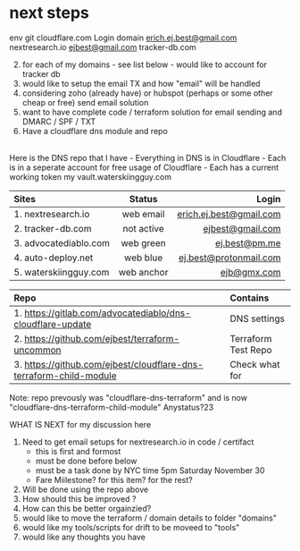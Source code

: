 # next steps 

env git 
cloudflare.com 
Login                    domain
erich.ej.best@gmail.com  nextresearch.io
ejbest@gmail.com         tracker-db.com 


2. for each of my domains - see list below - would like to account for tracker db
3. would like to setup the email TX and how "email" will be handled
4. considering zoho (already have) or hubspot (perhaps or some other cheap or free) send email solution
5. want to have complete code / terraform solution for email sending and DMARC / SPF / TXT
6. Have a cloudflare dns module and repo


 <br>
Here is the DNS repo that I have 
- Everything in DNS is in Cloudflare
- Each is in a seperate account for free usage of Cloudflare 
- Each has a current working token my vault.waterskiingguy.com


| Sites                   | Status          |  Login                  |
| :---------------------- |:---------------:| -----------------------:|
| 1. nextresearch.io      | web email       | erich.ej.best@gmail.com |
| 2. tracker-db.com       | not active      |        ejbest@gmail.com |
| 3. advocatediablo.com   | web green       |           ej.best@pm.me |
| 4. auto-deploy.net      | web blue        |  ej.best@protonmail.com | 
| 5. waterskiingguy.com   | web anchor      |             ejb@gmx.com |


| Repo                                                               | Contains            |
| :----------------------------------------------------------------- |:--------------------|
| 1. https://gitlab.com/advocatediablo/dns-cloudflare-update         | DNS settings        |
| 2. https://github.com/ejbest/terraform-uncommon                    | Terraform Test Repo |
| 3. https://github.com/ejbest/cloudflare-dns-terraform-child-module | Check what for      |
 
 
Note: repo prevously was "cloudflare-dns-terraform" and is now "cloudflare-dns-terraform-child-module"
Anystatus?23

WHAT IS NEXT for my discussion here 
1. Need to get email setups for nextresearch.io in code / certifact
   - this is first and formost
   - must be done before below 
   - must be a task done by NYC time 5pm Saturday November 30 
   - Fare Miilestone?  for this item?   for the rest?
2. Will be done using the repo above
3. How should this be improved ?
4. How can this be better orgainzied?
5. would like to move the terraform / domain details to folder "domains" 
6. would like my tools/scripts for drift to be moveed to "tools"
7. would like any thoughts you have 